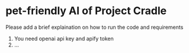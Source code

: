 # pet-friendly AI of Project Cradle

Please add a brief explaination on how to run the code and requirements
1. You need openai api key and apify token
2. ...
